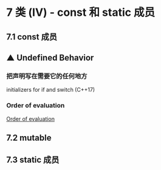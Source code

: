 # 7 类 (IV) - const 和 static 成员

## 7.1 const 成员

## ▲ Undefined Behavior

### 把声明写在需要它的任何地方

initializers for if and switch (C++17)

### Order of evaluation

[Order of evaluation](https://en.cppreference.com/w/cpp/language/eval_order)

## 7.2 mutable

## 7.3 static 成员
